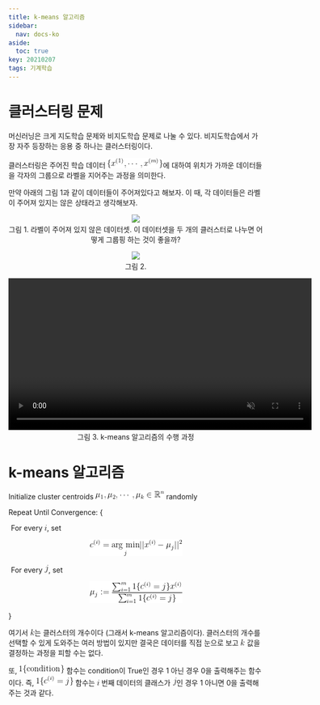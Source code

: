 ```yaml
---
title: k-means 알고리즘
sidebar:
  nav: docs-ko
aside:
  toc: true
key: 20210207
tags: 기계학습
---
```


# 클러스터링 문제

머신러닝은 크게 지도학습 문제와 비지도학습 문제로 나눌 수 있다. 비지도학습에서 가장 자주 등장하는 응용 중 하나는 클러스터링이다.

클러스터링은 주어진 학습 데이터 <img src = "https://raw.githubusercontent.com/angeloyeo/angeloyeo.github.io/master/equations/2021-02-07-k_means/eq1.png">에 대하여 위치가 가까운 데이터들을 각자의 그룹으로 라벨을 지어주는 과정을 의미한다.

만약 아래의 그림 1과 같이 데이터들이 주어져있다고 해보자. 이 때, 각 데이터들은 라벨이 주어져 있지는 않은 상태라고 생각해보자.

<p align = "center">
  <img src = "https://raw.githubusercontent.com/angeloyeo/angeloyeo.github.io/master/pics/2021-02-07-k_means/pic1.png">
  <br>
  그림 1. 라벨이 주어져 있지 않은 데이터셋. 이 데이터셋을 두 개의 클러스터로 나누면 어떻게 그룹핑 하는 것이 좋을까?
</p>

<p align = "center">
  <img src = "https://raw.githubusercontent.com/angeloyeo/angeloyeo.github.io/master/pics/2021-02-07-k_means/pic2.png">
  <br>
  그림 2. 
</p>

<p align = "center">
  <video width = "600" height = "auto" loop autoplay controls muted>
    <source src = "https://raw.githubusercontent.com/angeloyeo/angeloyeo.github.io/master/pics/2021-02-07-k_means/pic3.mp4">
  </video>
  <br>
  그림 3. k-means 알고리즘의 수행 과정
</p>

# k-means 알고리즘

 Initialize cluster centroids <img src = "https://raw.githubusercontent.com/angeloyeo/angeloyeo.github.io/master/equations/2021-02-07-k_means/eq2.png"> randomly

 Repeat Until Convergence: {
 
 <img src = "https://raw.githubusercontent.com/angeloyeo/angeloyeo.github.io/master/equations/2021-02-07-k_means/eq3.png"> For every <img src = "https://raw.githubusercontent.com/angeloyeo/angeloyeo.github.io/master/equations/2021-02-07-k_means/eq4.png">, set
 
 <p align = "center"> <img src = "https://raw.githubusercontent.com/angeloyeo/angeloyeo.github.io/master/equations/2021-02-07-k_means/eq5.png"> </p>

 <img src = "https://raw.githubusercontent.com/angeloyeo/angeloyeo.github.io/master/equations/2021-02-07-k_means/eq6.png"> For every <img src = "https://raw.githubusercontent.com/angeloyeo/angeloyeo.github.io/master/equations/2021-02-07-k_means/eq7.png">, set

 <p align = "center"> <img src = "https://raw.githubusercontent.com/angeloyeo/angeloyeo.github.io/master/equations/2021-02-07-k_means/eq8.png"> </p>

 }

여기서 <img src = "https://raw.githubusercontent.com/angeloyeo/angeloyeo.github.io/master/equations/2021-02-07-k_means/eq9.png">는 클러스터의 개수이다 (그래서 k-means 알고리즘이다). 클러스터의 개수를 선택할 수 있게 도와주는 여러 방법이 있지만 결국은 데이터를 직접 눈으로 보고 <img src = "https://raw.githubusercontent.com/angeloyeo/angeloyeo.github.io/master/equations/2021-02-07-k_means/eq10.png"> 값을 결정하는 과정을 피할 수는 없다.

또, <img src = "https://raw.githubusercontent.com/angeloyeo/angeloyeo.github.io/master/equations/2021-02-07-k_means/eq11.png"> 함수는 condition이 True인 경우 1 아닌 경우 0을 출력해주는 함수이다. 즉, <img src = "https://raw.githubusercontent.com/angeloyeo/angeloyeo.github.io/master/equations/2021-02-07-k_means/eq12.png"> 함수는 <img src = "https://raw.githubusercontent.com/angeloyeo/angeloyeo.github.io/master/equations/2021-02-07-k_means/eq13.png"> 번째 데이터의 클래스가 <img src = "https://raw.githubusercontent.com/angeloyeo/angeloyeo.github.io/master/equations/2021-02-07-k_means/eq14.png">인 경우 1 아니면 0을 출력해주는 것과 같다.